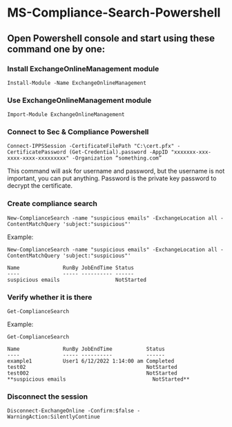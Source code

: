 

# MS-Compliance-Search-Powershell

## Open Powershell console and start using these command one by one:

### Install ExchangeOnlineManagement module
```Install-Module -Name ExchangeOnlineManagement```

### Use ExchangeOnlineManagement module
```Import-Module ExchangeOnlineManagement```

### Connect to Sec & Compliance Powershell
```Connect-IPPSSession -CertificateFilePath "C:\cert.pfx" -CertificatePassword (Get-Credential).password -AppID "xxxxxxx-xxx-xxxx-xxxx-xxxxxxxxx" -Organization “something.com”```

This command will ask for username and password, but the username is not important, you can put anything. Password is the private key password to decrypt the certificate.

### Create compliance search
```New-ComplianceSearch -name "suspicious emails" -ExchangeLocation all -ContentMatchQuery 'subject:"suspicious"'```

Example:
```
New-ComplianceSearch -name "suspicious emails" -ExchangeLocation all -ContentMatchQuery 'subject:"suspicious"' 

Name              RunBy JobEndTime Status                                                                                                   
----              ----- ---------- ------                                                                                                   
suspicious emails                  NotStarted

```

### Verify whether it is there
```Get-ComplianceSearch```

Example:
```
Get-ComplianceSearch

Name              RunBy JobEndTime           Status
----              ----- ----------           ------
example1          User1 6/12/2022 1:14:00 am Completed
test02                                       NotStarted
test002                                      NotStarted
**suspicious emails                            NotStarted**
```

### Disconnect the session
```Disconnect-ExchangeOnline -Confirm:$false -WarningAction:SilentlyContinue```

